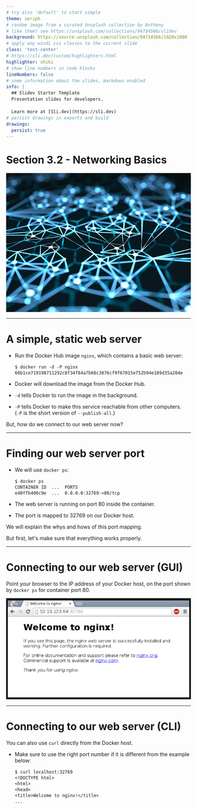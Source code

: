 ```yaml
---
# try also 'default' to start simple
theme: seriph
# random image from a curated Unsplash collection by Anthony
# like them? see https://unsplash.com/collections/94734566/slidev
background: https://source.unsplash.com/collection/94734566/1920x1080
# apply any windi css classes to the current slide
class: 'text-center'
# https://sli.dev/custom/highlighters.html
highlighter: shiki
# show line numbers in code blocks
lineNumbers: false
# some information about the slides, markdown enabled
info: |
  ## Slidev Starter Template
  Presentation slides for developers.

  Learn more at [Sli.dev](https://sli.dev)
# persist drawings in exports and build
drawings:
  persist: true
---
```


# Section 3.2 - Networking Basics

<img class="absolute top-30 left-40" src="/chapters/3.2.networking.basics/networking.png" />

---

# A simple, static web server

* Run the Docker Hub image `nginx`, which contains a basic web server:

    ```shell
    $ docker run -d -P nginx
    66b1ce719198711292c8f34f84a7b68c3876cf9f67015e752b94e189d35a204e
    ```

* Docker will download the image from the Docker Hub.
* `-d` tells Docker to run the image in the background.
* `-P` tells Docker to make this service reachable from other computers.
  <br/>(`-P` is the short version of `--publish-all`.)

But, how do we connect to our web server now?

---

# Finding our web server port

* We will use `docker ps`:

    ```shell
    $ docker ps
    CONTAINER ID  ...  PORTS
    e40ffb406c9e  ...  0.0.0.0:32769->80/tcp
    ```

* The web server is running on port 80 inside the container.
* The port is mapped to 32769 on our Docker host.

We will explain the whys and hows of this port mapping.

But first, let's make sure that everything works properly.

---

# Connecting to our web server (GUI)

Point your browser to the IP address of your Docker host, on the port
shown by `docker ps` for container port 80.

<img class="absolute top-40 left-40" src="/chapters/3.2.networking.basics/web.png" />

---

# Connecting to our web server (CLI)

You can also use `curl` directly from the Docker host.

* Make sure to use the right port number if it is different from the example below:

    ```shell
    $ curl localhost:32769
    <!DOCTYPE html>
    <html>
    <head>
    <title>Welcome to nginx!</title>
    ...
    ```
